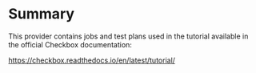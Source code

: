 Summary
=======

This provider contains jobs and test plans used in the tutorial available in
the official Checkbox documentation:

https://checkbox.readthedocs.io/en/latest/tutorial/